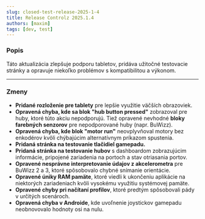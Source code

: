 ```yaml
---
slug: closed-test-release-2025-1-4
title: Release Controlz 2025.1.4
authors: [maxim]
tags: [dev, test]
---
```


### Popis

Táto aktualizácia zlepšuje podporu tabletov, pridáva užitočné testovacie stránky a opravuje niekoľko problémov s kompatibilitou a výkonom.

<!-- truncate -->
---

### Zmeny

- **Pridané rozloženie pre tablety** pre lepšie využitie väčších obrazoviek.
- **Opravená chyba, kde sa blok "hub button pressed"** zobrazoval pre huby, ktoré túto akciu nepodporujú. Tiež opravené nevhodné **bloky farebných senzorov** pre nepodporované huby (napr. BuWizz).
- **Opravená chyba, kde blok "motor run"** neovplyvňoval motory bez enkodérov kvôli chýbajúcim alternatívnym príkazom spustenia.
- **Pridaná stránka na testovanie tlačidiel gamepadu.**
- **Pridaná stránka na testovanie hubov** s dashboardom zobrazujúcim informácie, pripojené zariadenia na portoch a stav otriasania portov.
- **Opravené nesprávne interpretovanie údajov z akcelerometra** pre BuWizz 2 a 3, ktoré spôsobovalo chybné snímanie orientácie.
- **Opravené úniky RAM pamäte**, ktoré viedli k ukončeniu aplikácie na niektorých zariadeniach kvôli vysokému využitiu systémovej pamäte.
- **Opravené chyby pri načítaní profilov**, ktoré predtým spôsobovali pády v určitých scenároch.
- **Opravená chyba v Androide**, kde uvoľnenie joystickov gamepadu neobnovovalo hodnoty osi na nulu.
